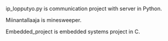 
ip_lopputyo.py is communication project with server in Python.

Miinantallaaja is minesweeper.

Embedded_project is embedded systems project in C.

